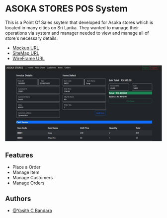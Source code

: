 # ASOKA STORES POS System

This is a Point Of Sales ssytem that developed for Asoka stores which is located in many cities on Sri Lanka. They
wanted to manage their operations via system and manager needed to view and manage all of store's necessary details.


- [Mockup URL](https://www.figma.com/file/AvktTrhUvEgMuR1nec5XBl/Untitled?node-id=0%3A1)
- [SiteMap URL](https://www.gloomaps.com/GpqkVTJMKq)
- [WireFrame URL](https://wireframe.cc/a4cFNG)


![Logo](assets/image/Screenshot%202022-09-27%20150940.jpg)

## Features

- Place a Order
- Manage Item
- Manage Customers
- Manage Orders

## Authors

- [@Yasith C Bandara](https://www.github.com/YasithCB)

